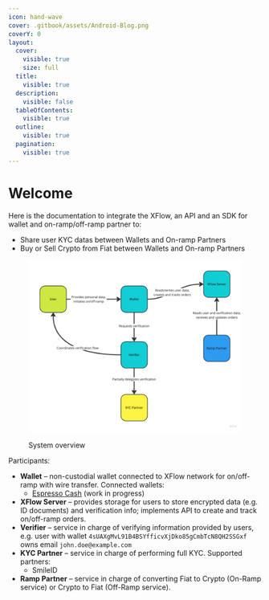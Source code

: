 ```yaml
---
icon: hand-wave
cover: .gitbook/assets/Android-Blog.png
coverY: 0
layout:
  cover:
    visible: true
    size: full
  title:
    visible: true
  description:
    visible: false
  tableOfContents:
    visible: true
  outline:
    visible: true
  pagination:
    visible: true
---
```


# Welcome

Here is the documentation to integrate the XFlow, an API and an SDK for wallet and on-ramp/off-ramp partner to:

* Share user KYC datas between Wallets and On-ramp Partners
* Buy or Sell Crypto from Fiat between Wallets and On-ramp Partners

<figure><img src=".gitbook/assets/image (9).png" alt=""><figcaption><p>System overview</p></figcaption></figure>

Participants:

* **Wallet** – non-custodial wallet connected to XFlow network for on/off-ramp with wire transfer. Connected wallets:
  * [Espresso Cash](https://espressocash.com) (work in progress)
* **XFlow Server** – provides storage for users to store encrypted data (e.g. ID documents) and verification info; implements API to create and track on/off-ramp orders.
* **Verifier** – service in charge of verifying information provided by users, e.g. user with wallet `4sUAXgMvL91B4BSYfficvXjDko85gCmbTcN8QH2SSGxf` owns email `john.doe@example.com`
* **KYC Partner** – service in charge of performing full KYC. Supported partners:
  * SmileID
* **Ramp Partner** – service in charge of converting Fiat to Crypto (On-Ramp service) or Crypto to Fiat (Off-Ramp service).
